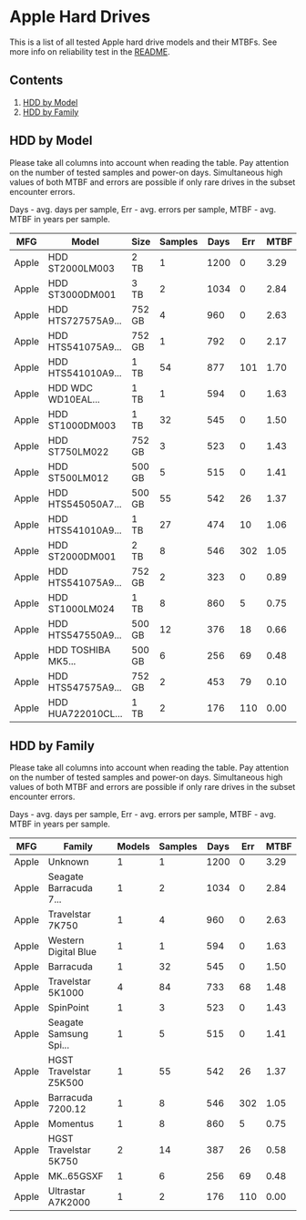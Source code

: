 Apple Hard Drives
=================

This is a list of all tested Apple hard drive models and their MTBFs. See more
info on reliability test in the [README](https://github.com/linuxhw/SMART).

Contents
--------

1. [ HDD by Model  ](#hdd-by-model)
2. [ HDD by Family ](#hdd-by-family)

HDD by Model
------------

Please take all columns into account when reading the table. Pay attention on the
number of tested samples and power-on days. Simultaneous high values of both MTBF
and errors are possible if only rare drives in the subset encounter errors.

Days - avg. days per sample,
Err  - avg. errors per sample,
MTBF - avg. MTBF in years per sample.

| MFG       | Model              | Size   | Samples | Days  | Err   | MTBF |
|-----------|--------------------|--------|---------|-------|-------|------|
| Apple     | HDD ST2000LM003    | 2 TB   | 1       | 1200  | 0     | 3.29   |
| Apple     | HDD ST3000DM001    | 3 TB   | 2       | 1034  | 0     | 2.84   |
| Apple     | HDD HTS727575A9... | 752 GB | 4       | 960   | 0     | 2.63   |
| Apple     | HDD HTS541075A9... | 752 GB | 1       | 792   | 0     | 2.17   |
| Apple     | HDD HTS541010A9... | 1 TB   | 54      | 877   | 101   | 1.70   |
| Apple     | HDD WDC WD10EAL... | 1 TB   | 1       | 594   | 0     | 1.63   |
| Apple     | HDD ST1000DM003    | 1 TB   | 32      | 545   | 0     | 1.50   |
| Apple     | HDD ST750LM022     | 752 GB | 3       | 523   | 0     | 1.43   |
| Apple     | HDD ST500LM012     | 500 GB | 5       | 515   | 0     | 1.41   |
| Apple     | HDD HTS545050A7... | 500 GB | 55      | 542   | 26    | 1.37   |
| Apple     | HDD HTS541010A9... | 1 TB   | 27      | 474   | 10    | 1.06   |
| Apple     | HDD ST2000DM001    | 2 TB   | 8       | 546   | 302   | 1.05   |
| Apple     | HDD HTS541075A9... | 752 GB | 2       | 323   | 0     | 0.89   |
| Apple     | HDD ST1000LM024    | 1 TB   | 8       | 860   | 5     | 0.75   |
| Apple     | HDD HTS547550A9... | 500 GB | 12      | 376   | 18    | 0.66   |
| Apple     | HDD TOSHIBA MK5... | 500 GB | 6       | 256   | 69    | 0.48   |
| Apple     | HDD HTS547575A9... | 752 GB | 2       | 453   | 79    | 0.10   |
| Apple     | HDD HUA722010CL... | 1 TB   | 2       | 176   | 110   | 0.00   |

HDD by Family
-------------

Please take all columns into account when reading the table. Pay attention on the
number of tested samples and power-on days. Simultaneous high values of both MTBF
and errors are possible if only rare drives in the subset encounter errors.

Days - avg. days per sample,
Err  - avg. errors per sample,
MTBF - avg. MTBF in years per sample.

| MFG       | Family                 | Models | Samples | Days  | Err   | MTBF |
|-----------|------------------------|--------|---------|-------|-------|------|
| Apple     | Unknown                | 1      | 1       | 1200  | 0     | 3.29   |
| Apple     | Seagate Barracuda 7... | 1      | 2       | 1034  | 0     | 2.84   |
| Apple     | Travelstar 7K750       | 1      | 4       | 960   | 0     | 2.63   |
| Apple     | Western Digital Blue   | 1      | 1       | 594   | 0     | 1.63   |
| Apple     | Barracuda              | 1      | 32      | 545   | 0     | 1.50   |
| Apple     | Travelstar 5K1000      | 4      | 84      | 733   | 68    | 1.48   |
| Apple     | SpinPoint              | 1      | 3       | 523   | 0     | 1.43   |
| Apple     | Seagate Samsung Spi... | 1      | 5       | 515   | 0     | 1.41   |
| Apple     | HGST Travelstar Z5K500 | 1      | 55      | 542   | 26    | 1.37   |
| Apple     | Barracuda 7200.12      | 1      | 8       | 546   | 302   | 1.05   |
| Apple     | Momentus               | 1      | 8       | 860   | 5     | 0.75   |
| Apple     | HGST Travelstar 5K750  | 2      | 14      | 387   | 26    | 0.58   |
| Apple     | MK..65GSXF             | 1      | 6       | 256   | 69    | 0.48   |
| Apple     | Ultrastar A7K2000      | 1      | 2       | 176   | 110   | 0.00   |
